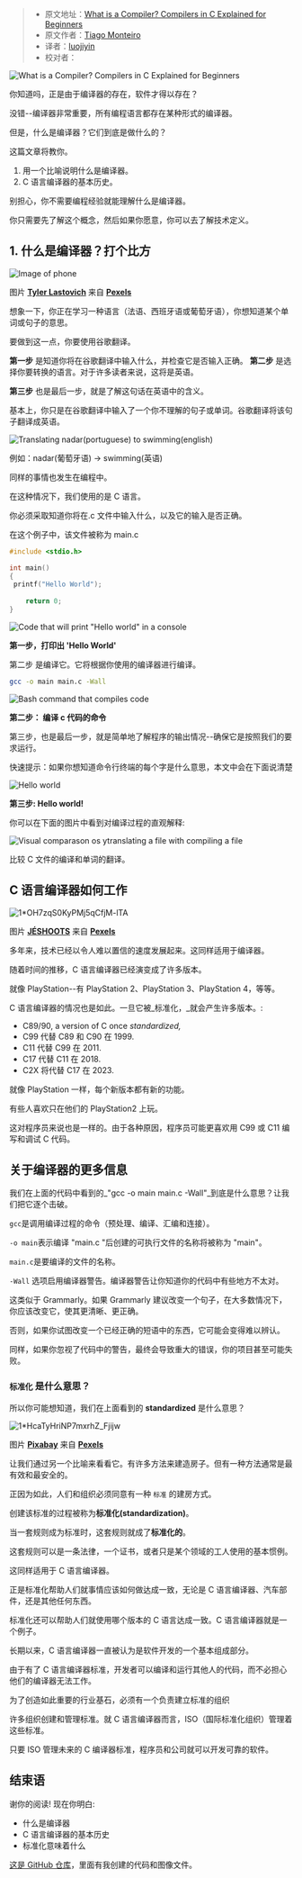 > - 原文地址：[What is a Compiler? Compilers in C Explained for Beginners](https://www.freecodecamp.org/news/what-is-a-compiler-in-c/)
> - 原文作者：[Tiago Monteiro](https://www.freecodecamp.org/news/author/tiago/)
> - 译者：[luojiyin](https://github.com/luojiyin1987)
> - 校对者：

![What is a Compiler? Compilers in C Explained for Beginners](https://www.freecodecamp.org/news/content/images/size/w2000/2022/03/1-YhjIVZXE56R6YZaTF-Lzig.jpeg)

你知道吗，正是由于编译器的存在，软件才得以存在？

没错--编译器非常重要，所有编程语言都存在某种形式的编译器。

但是，什么是编译器？它们到底是做什么的？

这篇文章将教你。

1. 用一个比喻说明什么是编译器。
2. C 语言编译器的基本历史。

别担心，你不需要编程经验就能理解什么是编译器。

你只需要先了解这个概念，然后如果你愿意，你可以去了解技术定义。

## 1\. 什么是编译器？打个比方

![Image of phone](https://miro.medium.com/max/1400/1*xFzl6UbF6XI6V0_Tnx-PYg.jpeg)

图片 [**Tyler Lastovich**](https://www.pexels.com/@lastly?utm_content=attributionCopyText&utm_medium=referral&utm_source=pexels) 来自 [**Pexels**](https://www.pexels.com/photo/black-iphone-7-on-brown-table-699122/?utm_content=attributionCopyText&utm_medium=referral&utm_source=pexels)

想象一下，你正在学习一种语言（法语、西班牙语或葡萄牙语），你想知道某个单词或句子的意思。

要做到这一点，你要使用谷歌翻译。

**第一步** 是知道你将在谷歌翻译中输入什么，并检查它是否输入正确。
**第二步** 是选择你要转换的语言。对于许多读者来说，这将是英语。

**第三步** 也是最后一步，就是了解这句话在英语中的含义。

基本上，你只是在谷歌翻译中输入了一个你不理解的句子或单词。谷歌翻译将该句子翻译成英语。

![Translating nadar(portuguese) to swimming(english) ](https://miro.medium.com/max/1400/1*c-mJCyjYTrVguxSgsgYvrQ.png)

例如：nadar(葡萄牙语) -> swimming(英语)

同样的事情也发生在编程中。

在这种情况下，我们使用的是 C 语言。

你必须采取知道你将在.c 文件中输入什么，以及它的输入是否正确。

在这个例子中，该文件被称为 main.c

```C
#include <stdio.h>

int main()
{
 printf("Hello World");
    
    return 0;
}
```

![Code that will print "Hello world" in a console](https://miro.medium.com/max/1400/1*BtjyNkvX0eboU5JVsD0ayQ.png)

**第一步，打印出 'Hello World'**

第二步 是编译它。它将根据你使用的编译器进行编译。

```Bash
gcc -o main main.c -Wall
```

![Bash command that compiles code](https://miro.medium.com/max/1400/1*cqSo_NpYOYKdSjlBs8_EiQ.png)

**第二步： 编译 c 代码的命令**

第三步，也是最后一步，就是简单地了解程序的输出情况--确保它是按照我们的要求运行。

快速提示：如果你想知道命令行终端的每个字是什么意思，本文中会在下面说清楚

![Hello world](https://miro.medium.com/max/1400/1*3oyRNX8txXm3RQrq3XBWNQ.png)

**第三步: Hello world!**

你可以在下面的图片中看到对编译过程的直观解释:

![Visual comparason os ytranslating a file with compiling a file](https://miro.medium.com/max/1400/1*gusV5pXcVHc6vUfenbiuDQ.png)

比较 C 文件的编译和单词的翻译。

## C 语言编译器如何工作

![1*OH7zqS0KyPMj5qCfjM-lTA](https://miro.medium.com/max/1400/1*OH7zqS0KyPMj5qCfjM-lTA.jpeg)

图片 [**JÉSHOOTS**](https://www.pexels.com/@jeshoots?utm_content=attributionCopyText&utm_medium=referral&utm_source=pexels) 来自 [**Pexels**](https://www.pexels.com/photo/person-holding-sony-ps4-dualshock-4-21067/?utm_content=attributionCopyText&utm_medium=referral&utm_source=pexels)

多年来，技术已经以令人难以置信的速度发展起来。这同样适用于编译器。

随着时间的推移，C 语言编译器已经演变成了许多版本。

就像 PlayStation--有 PlayStation 2、PlayStation 3、PlayStation 4，等等。

C 语言编译器的情况也是如此。一旦它被_标准化，_就会产生许多版本。:

- C89/90, a version of C once _standardized,_
- C99 代替 C89 和 C90 在 1999.
- C11 代替 C99 在 2011.
- C17 代替 C11 在 2018.
- C2X 将代替 C17 在 2023.

就像 PlayStation 一样，每个新版本都有新的功能。

有些人喜欢只在他们的 PlayStation2 上玩。

这对程序员来说也是一样的。由于各种原因，程序员可能更喜欢用 C99 或 C11 编写和调试 C 代码。

## 关于编译器的更多信息

我们在上面的代码中看到的_"gcc -o main main.c -Wall"_到底是什么意思？让我们把它逐个击破。

`gcc`是调用编译过程的命令（预处理、编译、汇编和连接）。

`-o main`表示编译 "main.c "后创建的可执行文件的名称将被称为 "main"。

`main.c`是要编译的文件的名称。

`-Wall` 选项启用编译器警告。编译器警告让你知道你的代码中有些地方不太对。

这类似于 Grammarly。如果 Grammarly 建议改变一个句子，在大多数情况下，你应该改变它，使其更清晰、更正确。

否则，如果你试图改变一个已经正确的短语中的东西，它可能会变得难以辨认。

同样，如果你忽视了代码中的警告，最终会导致重大的错误，你的项目甚至可能失败。

### `标准化` 是什么意思？

所以你可能想知道，我们在上面看到的  __standardized__ 是什么意思？

![1*HcaTyHriNP7mxrhZ_Fjijw](https://miro.medium.com/max/1400/1*HcaTyHriNP7mxrhZ_Fjijw.jpeg)

图片 [**Pixabay**](https://www.pexels.com/@pixabay?utm_content=attributionCopyText&utm_medium=referral&utm_source=pexels) 来自 [**Pexels**](https://www.pexels.com/photo/architecture-building-construction-daylight-534220/?utm_content=attributionCopyText&utm_medium=referral&utm_source=pexels)

让我们通过另一个比喻来看看它。有许多方法来建造房子。但有一种方法通常是最有效和最安全的。

正因为如此，人们和组织必须同意有一种 `标准` 的建房方式。

创建该标准的过程被称为**标准化(standardization)**。

当一套规则成为标准时，这套规则就成了**标准化的**。

这套规则可以是一条法律，一个证书，或者只是某个领域的工人使用的基本惯例。

这同样适用于 C 语言编译器。

正是标准化帮助人们就事情应该如何做达成一致，无论是 C 语言编译器、汽车部件，还是其他任何东西。

标准化还可以帮助人们就使用哪个版本的 C 语言达成一致。C 语言编译器就是一个例子。

长期以来，C 语言编译器一直被认为是软件开发的一个基本组成部分。

由于有了 C 语言编译器标准，开发者可以编译和运行其他人的代码，而不必担心他们的编译器无法工作。

为了创造如此重要的行业基石，必须有一个负责建立标准的组织

许多组织创建和管理标准。就 C 语言编译器而言，ISO（国际标准化组织）管理着这些标准。

只要 ISO 管理未来的 C 编译器标准，程序员和公司就可以开发可靠的软件。

## 结束语

谢你的阅读! 现在你明白:

- 什么是编译器
- C 语言编译器的基本历史
- 标准化意味着什么

[这是 GitHub 仓库](https://github.com/tiagomonteiro0715/freecodecamp-my-articles-source-code)，里面有我创建的代码和图像文件。
